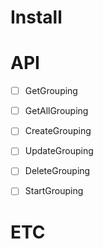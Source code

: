 # Install


# API
- [ ] GetGrouping
- [ ] GetAllGrouping
- [ ] CreateGrouping
- [ ] UpdateGrouping
- [ ] DeleteGrouping
- [ ] StartGrouping


# ETC